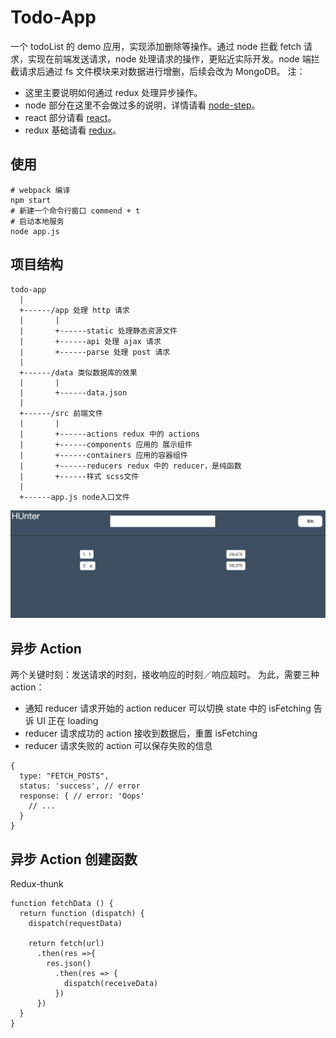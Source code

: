 # Todo-App
一个 todoList 的 demo 应用，实现添加删除等操作。通过 node 拦截 fetch 请求，实现在前端发送请求，node 处理请求的操作，更贴近实际开发。node 端拦截请求后通过 fs 文件模块来对数据进行增删，后续会改为 MongoDB。
注：
- 这里主要说明如何通过 redux 处理异步操作。
- node 部分在这里不会做过多的说明，详情请看 [node-step](https://github.com/Hunter-Gu/node-step)。
- react 部分请看 [react](https://github.com/Hunter-Gu/TodoList/tree/master/demos/todo-mobx#react)。
- redux 基础请看 [redux](https://github.com/Hunter-Gu/TodoList/tree/master/demos/todo-redux#redux)。

## 使用
```
# webpack 编译
npm start
# 新建一个命令行窗口 commend + t
# 启动本地服务
node app.js
```

##  项目结构
```
todo-app
  |
  +------/app 处理 http 请求
  |       |
  |       +------static 处理静态资源文件
  |       +------api 处理 ajax 请求
  |       +------parse 处理 post 请求
  |
  +------/data 类似数据库的效果
  |       |
  |       +------data.json
  |
  +------/src 前端文件
  |       |
  |       +------actions redux 中的 actions
  |       +------components 应用的 展示组件
  |       +------containers 应用的容器组件
  |       +------reducers redux 中的 reducer，是纯函数
  |       +------样式 scss文件
  |
  +------app.js node入口文件
```

![demo](./screencut/demo.png)

## 异步 Action
两个关键时刻：发送请求的时刻，接收响应的时刻／响应超时。
为此，需要三种 action：
 - 通知 reducer 请求开始的 action
  reducer 可以切换 state 中的 isFetching 告诉 UI 正在 loading
 - reducer 请求成功的 action
  接收到数据后，重置 isFetching
 - reducer 请求失败的 action
  可以保存失败的信息
```
{
  type: "FETCH_POSTS",
  status: 'success', // error
  response: { // error: 'Oops'
    // ...
  }
}
```

## 异步 Action 创建函数
Redux-thunk
```
function fetchData () {
  return function (dispatch) {
    dispatch(requestData)

    return fetch(url)
      .then(res =>{
        res.json()
          .then(res => {
            dispatch(receiveData)
          })
      })
  }
}
```
